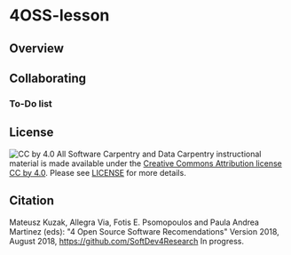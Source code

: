 # 4OSS-lesson

## Overview

## Collaborating

### To-Do list

## License

![CC by 4.0](https://licensebuttons.net/l/by-sa/4.0/88x31.png) All Software Carpentry and Data Carpentry instructional material is made available under the [Creative Commons Attribution license CC by 4.0](https://creativecommons.org/licenses/by/4.0/). Please see [LICENSE](LICENSE.md) for more details.

## Citation

Mateusz Kuzak, Allegra Via, Fotis E. Psomopoulos and Paula Andrea Martinez (eds): "4 Open Source Software Recomendations"  Version 2018, August 2018,
https://github.com/SoftDev4Research In progress.



